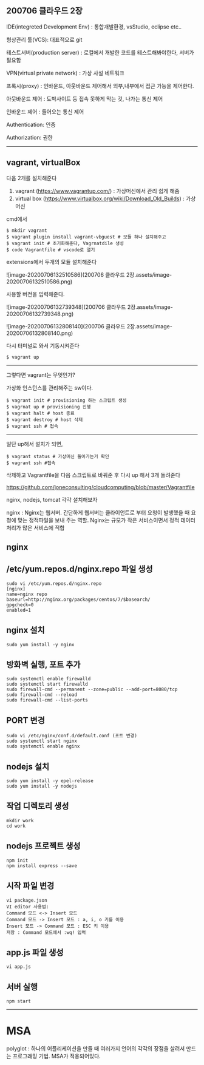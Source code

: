 ## 200706 클라우드 2장



IDE(integreted Development Env) : 통합개발환경, vsStudio, eclipse etc..

형상관리 툴(VCS): 대표적으로 git



테스트서버(production server) : 로컬에서 개발한 코드를 테스트해봐야한다, 서버가 필요함

VPN(virtual private network) : 가상 사설 네트워크

프록시(proxy) : 인바운드, 아웃바운드 제어해서 외부,내부에서 접근 가능을 제어한다.

아웃바운드 제어 : 도박사이트 등 접속 못하게 막는 것, 나가는 통신 제어

인바운드 제어 : 들어오는 통신 제어



Authentication: 인증 

Authorization: 권한

---

## vagrant, virtualBox

다음 2개를 설치해준다

1. vagrant (https://www.vagrantup.com/) : 가상머신에서 관리 쉽게 해줌
2. virtual box (https://www.virtualbox.org/wiki/Download_Old_Builds) : 가상머신

cmd에서

```shell
$ mkdir vagrant
$ vagrant plugin install vagrant-vbguest # 모듈 하나 설치해주고
$ vagrant init # 초기화해준다, Vagrnatdile 생성
$ code Vagrantfile # vscode로 열기
```



extensions에서 두개의 모듈 설치해준다

![image-20200706132510586](200706 클라우드 2장.assets/image-20200706132510586.png)



사용할 버전을 입력해준다. 

![image-20200706132739348](200706 클라우드 2장.assets/image-20200706132739348.png)

![image-20200706132808140](200706 클라우드 2장.assets/image-20200706132808140.png)



다시 터미널로 와서 기동시켜준다

```shell
$ vagrant up
```

---

그렇다면 vagrant는 무엇인가?

가상화 인스턴스를 관리해주는 sw이다.

```shell
$ vagrant init # provisioning 하는 스크립트 생성
$ vagrnat up # provisioning 진행
$ vagrant halt # host 종료
$ vagrant destroy # host 삭제
$ vagrant ssh # 접속
```

---

일단 up해서 설치가 되면,

```shell
$ vagrant status # 가상머신 돌아가는거 확인
$ vagrant ssh #접속
```



삭제하고 Vagrantfile을 다음 스크립트로 바꿔준 후 다시 up 해서 3개 돌려준다

https://github.com/joneconsulting/cloudcomputing/blob/master/Vagrantfile



nginx, nodejs, tomcat 각각 설치해보자

nginx : Nginx는 웹서버. 간단하게 웹서버는 클라이언트로 부터 요청이 발생했을 때 요청에 맞는 정적파일을 보내 주는 역할. Nginx는 규모가 작은 서비스이면서 정적 데이터 처리가 많은 서비스에 적합

## nginx

## /etc/yum.repos.d/nginx.repo 파일 생성

```
sudo vi /etc/yum.repos.d/nginx.repo
[nginx] 
name=nginx repo
baseurl=http://nginx.org/packages/centos/7/$basearch/
gpgcheck=0
enabled=1
```

## nginx 설치

```
sudo yum install -y nginx
```

## 방화벽 실행, 포트 추가

```
sudo systemctl enable firewalld
sudo systemctl start firewalld
sudo firewall-cmd --permanent --zone=public --add-port=8080/tcp
sudo firewall-cmd --reload
sudo firewall-cmd --list-ports
```

## PORT 변경

```
sudo vi /etc/nginx/conf.d/default.conf (포트 변경)
sudo systemctl start nginx
sudo systemctl enable nginx
```



## nodejs 설치

```
sudo yum install -y epel-release
sudo yum install -y nodejs
```

## 작업 디렉토리 생성

```
mkdir work
cd work
```

## nodejs 프로젝트 생성

```
npm init
npm install express --save
```

## 시작 파일 변경

```
vi package.json
VI editor 사용법:
Command 모드 <-> Insert 모드
Command 모드 -> Insert 모드 : a, i, o 키를 이용
Insert 모드 -> Command 모드 : ESC 키 이용
저장 : Command 모드에서 :wq! 입력 
```

## app.js 파일 생성

```
vi app.js
```

## 서버 실행

```
npm start 
```

---

# MSA

polyglot : 하나의 어플리케이션을 만들 때 여러가지 언어의 각각의 장점을 살려서 만드는 프로그래밍 기법. MSA가 적용되어있다.